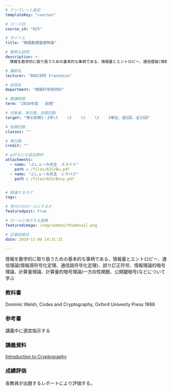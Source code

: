 ```yaml
---
# テンプレート指定
templateKey: "courses"

# コースID
course_id: "625"

# タイトル
title: "情報数理基礎特論"

# 簡単な説明
description: >-
  情報を数学的に取り扱うための基本的な事柄である、情報量とエントロピー、通信理論(情報源符号化定理、通信路符号化定理)、誤り訂正符号、情報理論的暗号理論、計算量理論、計算量的暗号理論(一方向性関数、公開...

# 講師名
lecturer: "BUSCEMI Francesco"

# 部局名
department: "情報科学研究科"

# 開講時限
term: "2016年度	前期"

# 対象者、単位数、授業回数
target: "博士前期1・2年\t    \t    \t    \t    2単位、週1回、全15回"

# 授業回数
classes: ""

# 単位数
credit: ""

# pdfなどの追加資料
attachments: 
  - name: "ぶしぇーみ先生　スライド" 
    path : /files/625/Bu.pdf
  - name: "ぶしぇーみ先生　シラバス" 
    path : /files/625/Busy.pdf


# 関連するタグ
tags:

# 色付けのロールにするか
featuredpost: true

# ロールに表示する画像
featuredimage: /img/common/thumbnail.png

# 記事投稿日
date: 2019-11-09 14:31:31

---
```

情報を数学的に取り扱うための基本的な事柄である、情報量とエントロピー、通信理論(情報源符号化定理、通信路符号化定理)、誤り訂正符号、情報理論的暗号理論、計算量理論、計算量的暗号理論(一方向性関数、公開鍵暗号)などについて学ぶ


### 教科書

Dominic Welsh, Codes and Cryptography, Oxford Univesity Press 1988 

### 参考書

講義中に適宜指示する

### 講義資料


[Introduction to Cryptography](/files/625/Bu.pdf) 

### 成績評価

各教員が出題するレポートにより評価する。
